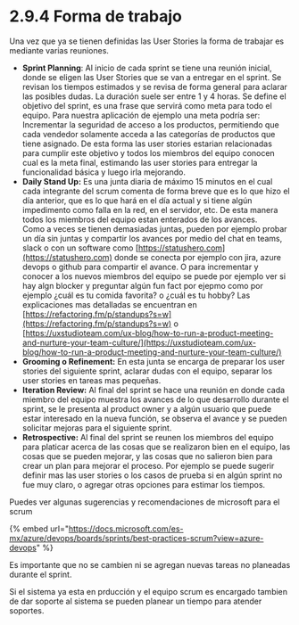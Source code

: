 # 2.9.4 Forma de trabajo

Una vez que ya se tienen definidas las User Stories la forma de trabajar es mediante varias reuniones.

* **Sprint Planning**: Al inicio de cada sprint se tiene una reunión inicial, donde se eligen las User Stories que se van a entregar en el sprint. Se revisan los tiempos estimados y se revisa de forma general para aclarar las posibles dudas. La duración suele ser entre 1 y 4 horas. Se define el objetivo del sprint, es una frase que servirá como meta para todo el equipo. Para nuestra aplicación de ejemplo una meta podría ser: Incrementar la seguridad de acceso a los productos, permitiendo que cada vendedor solamente acceda a las categorías de productos que tiene asignado. De esta forma las user stories estarian relacionadas para cumplir este objetivo y todos los miembros del equipo conocen cual es la meta final, estimando las user stories para entregar la funcionalidad básica y luego irla mejorando.
* **Daily Stand Up:** Es una junta diaria de máximo 15 minutos en el cual cada integrante del scrum comenta de forma breve que es lo que hizo el día anterior, que es lo que hará en el día actual y si tiene algún impedimento como falla en la red, en el servidor, etc. De esta manera todos los miembros del equipo estan enterados de los avances. \
  Como a veces se tienen demasiadas juntas,  pueden por ejemplo probar un día sin juntas y compartir los avances por medio del chat en teams, slack o con un software como [https://statushero.com](https://statushero.com) donde se conecta por ejemplo con jira, azure devops o github para compartir el avance. O para incrementar y conocer a los nuevos miembros del equipo se puede por ejemplo ver si hay algn blocker y preguntar algún fun fact por ejepmo como por ejemplo ¿cuál es tu comida favorita? o ¿cuál es tu hobby? Las explicaciones mas detalladas se encuentran en [https://refactoring.fm/p/standups?s=w](https://refactoring.fm/p/standups?s=w) o [https://uxstudioteam.com/ux-blog/how-to-run-a-product-meeting-and-nurture-your-team-culture/](https://uxstudioteam.com/ux-blog/how-to-run-a-product-meeting-and-nurture-your-team-culture/)
* &#x20;**Grooming o Refinement:** En esta junta se encarga de preparar los user stories del siguiente sprint, aclarar dudas con el equipo, separar los user stories en tareas mas pequeñas.
* **Iteration Review:** Al final del sprint se hace una reunión en donde cada miembro del equipo muestra los avances de lo que desarrollo durante el sprint, se le presenta al product owner y a algún usuario que puede estar interesado en la nueva función, se observa el avance y se pueden solicitar mejoras para el siguiente sprint.
* **Retrospective:** Al final del sprint se reunen los miembros del equipo para platicar acerca de las cosas que se realizaron bien en el equipo, las cosas que se pueden mejorar, y las cosas que no salieron bien para crear un plan para  mejorar el proceso. Por ejemplo se puede sugerir definir mas las user stories o los casos de prueba si en algún sprint no fue muy claro, o agregar otras opciones para estimar los tiempos.

Puedes ver algunas sugerencias y recomendaciones de microsoft para el scrum

{% embed url="https://docs.microsoft.com/es-mx/azure/devops/boards/sprints/best-practices-scrum?view=azure-devops" %}

Es importante que no se cambien ni se agregan nuevas tareas no planeadas durante el sprint.&#x20;

Si el sistema ya esta en prducción y el equipo scrum es encargado tambien de dar soporte al sistema se pueden planear un tiempo para atender soportes.



